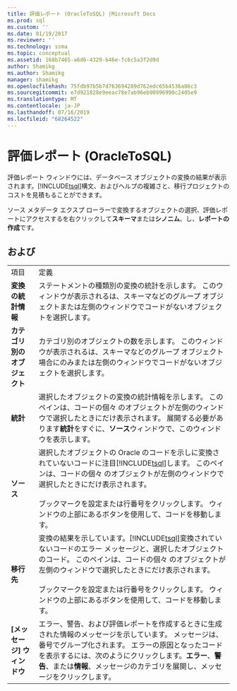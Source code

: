 ```yaml
---
title: 評価レポート (OracleToSQL) |Microsoft Docs
ms.prod: sql
ms.custom: ''
ms.date: 01/19/2017
ms.reviewer: ''
ms.technology: ssma
ms.topic: conceptual
ms.assetid: 168b7465-a6d6-4329-b46e-fc6c5a3f2d9d
author: Shamikg
ms.author: Shamikg
manager: shamikg
ms.openlocfilehash: 75fdb97b5b7d763694289d762edc65b4536a86c3
ms.sourcegitcommit: e7d921828e9eeac78e7ab96eb90996990c2405e9
ms.translationtype: MT
ms.contentlocale: ja-JP
ms.lasthandoff: 07/16/2019
ms.locfileid: "68264522"
---
```

# <a name="assessment-report-oracletosql"></a>評価レポート (OracleToSQL)
評価レポート ウィンドウには、データベース オブジェクトの変換の結果が表示されます。[!INCLUDE[tsql](../../includes/tsql-md.md)]構文、およびヘルプの複雑さと、移行プロジェクトのコストを見積もることができます。  
  
ソース メタデータ エクスプ ローラーで変換するオブジェクトの選択、評価レポートにアクセスするを右クリックして**スキーマ**または**シノニム**、し、**レポートの作成**です。  
  
## <a name="options"></a>および  
  
|||  
|-|-|  
|項目|定義|  
|**変換の統計情報**|ステートメントの種類別の変換の統計を示します。 このウィンドウが表示されるは、スキーマなどのグループ オブジェクトまたは左側のウィンドウでコードがないオブジェクトを選択します。|  
|**カテゴリ別のオブジェクト**|カテゴリ別のオブジェクトの数を示します。 このウィンドウが表示されるは、スキーマなどのグループ オブジェクト場合にのみまたは左側のウィンドウでコードがないオブジェクトを選択します。|  
|**統計**|選択したオブジェクトの変換の統計情報を示します。 このペインは、コードの個々 のオブジェクトが左側のウィンドウで選択したときにだけ表示されます。 展開する必要があります**統計**をすぐに、**ソース**ウィンドウで、このウィンドウを表示します。|  
|**ソース**|選択したオブジェクトの Oracle のコードを示しに変換されていないコードに注目[!INCLUDE[tsql](../../includes/tsql-md.md)]します。 このペインは、コードの個々 のオブジェクトが左側のウィンドウで選択したときにだけ表示されます。<br /><br />ブックマークを設定または行番号をクリックします。 ウィンドウの上部にあるボタンを使用して、コードを移動します。|  
|**移行先**|変換の結果を示しています。[!INCLUDE[tsql](../../includes/tsql-md.md)]変換されていないコードのエラー メッセージと、選択したオブジェクトのコード。 このペインは、コードの個々 のオブジェクトが左側のウィンドウで選択したときにだけ表示されます。<br /><br />ブックマークを設定または行番号をクリックします。 ウィンドウの上部にあるボタンを使用して、コードを移動します。|  
|**[メッセージ] ウィンドウ**|エラー、警告、および評価レポートを作成するときに生成された情報のメッセージを示しています。 メッセージは、番号でグループ化されます。 エラーの原因となったコードを表示するには、次のようにクリックします。**エラー**、**警告**、または**情報**、メッセージのカテゴリを展開し、メッセージをクリックします。|  
  
